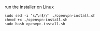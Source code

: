 run the installer on Linux

```
sudo sed -i 's/\r$//' ./openvpn-install.sh
chmod +x ./openvpn-install.sh
sudo bash openvpn-install.sh
```
